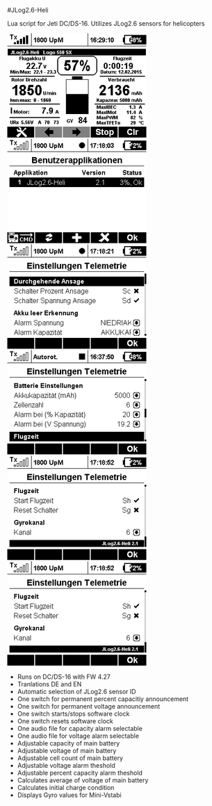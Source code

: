 #JLog2.6-Heli

Lua script for Jeti DC/DS-16. Utilizes JLog2.6 sensors for helicopters

![screen000](https://raw.githubusercontent.com/nichtgedacht/JLog2.6-Heli/master/Screen000.bmp)
![screen001](https://raw.githubusercontent.com/nichtgedacht/JLog2.6-Heli/master/Screen001.bmp)
![screen002](https://raw.githubusercontent.com/nichtgedacht/JLog2.6-Heli/master/Screen002.bmp)
![screen003](https://raw.githubusercontent.com/nichtgedacht/JLog2.6-Heli/master/Screen003.bmp)
![screen004](https://raw.githubusercontent.com/nichtgedacht/JLog2.6-Heli/master/Screen004.bmp)
![screen005](https://raw.githubusercontent.com/nichtgedacht/JLog2.6-Heli/master/Screen005.bmp)

* Runs on DC/DS-16 with FW 4.27
* Tranlations DE and EN 
* Automatic selection of JLog2.6 sensor ID
* One switch for permanent percent capacitiy announcement
* One switch for permanent voltage announcement
* One switch starts/stops software clock
* One switch resets software clock
* One audio file for capacity alarm selectable
* One audio file for voltage alarm selectable
* Adjustable capacity of main battery
* Adjustable voltage of main battery
* Adjustable cell count of main battery
* Adjustable voltage alarm theshold
* Adjustable percent capacity alarm theshold
* Calculates average of voltage of main battery
* Calculates initial charge condition
* Displays Gyro values for Mini-Vstabi
